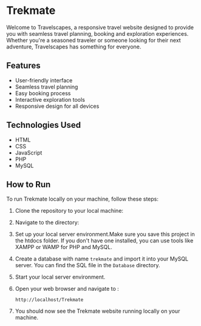 # Trekmate

Welcome to Travelscapes, a responsive travel website designed to provide you with seamless travel planning, booking and exploration experiences. Whether you're a seasoned traveler or someone looking for their next adventure, Travelscapes has something for everyone.

## Features

- User-friendly interface
- Seamless travel planning
- Easy booking process
- Interactive exploration tools
- Responsive design for all devices

## Technologies Used

- HTML
- CSS
- JavaScript
- PHP
- MySQL

## How to Run

To run Trekmate locally on your machine, follow these steps:

1. Clone the repository to your local machine:

2. Navigate to the directory:

3. Set up your local server environment.Make sure you save this project in the htdocs folder. If you don't have one installed, you can use tools like XAMPP or WAMP for PHP and MySQL.

4. Create a database with name `trekmate` and import it into your MySQL server. You can find the SQL file in the `Database` directory. 

5. Start your local server environment.

6. Open your web browser and navigate to :
   ```
   http://localhost/Trekmate
   ```

7. You should now see the Trekmate website running locally on your machine.
 


